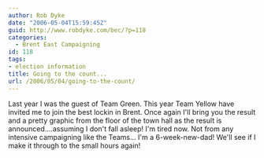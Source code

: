```yaml
---
author: Rob Dyke
date: "2006-05-04T15:59:45Z"
guid: http://www.robdyke.com/bec/?p=118
categories:
  - Brent East Campaigning
id: 118
tags:
- election information
title: Going to the count...
url: /2006/05/04/going-to-the-count/
---
```

Last year I was the guest of Team Green. This year Team Yellow have invited me to join the best lockin in Brent. Once again I'll bring you the result and a pretty graphic from the floor of the town hall as the result is announced....assuming I don't fall asleep! I'm tired now. Not from any intensive campaigning like the Teams... I'm a 6-week-new-dad! We'll see if I make it through to the small hours again!